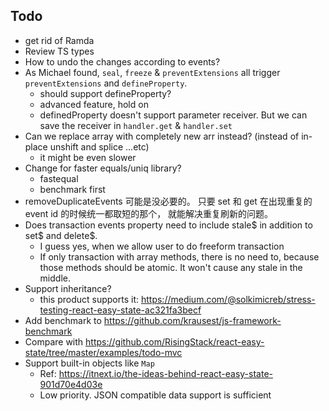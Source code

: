 ## Todo

- get rid of Ramda
- Review TS types
- How to undo the changes according to events?
- As Michael found, `seal`, `freeze` & `preventExtensions`  all trigger `preventExtensions` and `defineProperty`.
    - should support defineProperty?
    - advanced feature, hold on
    - definedProperty doesn't support parameter receiver. But we can save the receiver in `handler.get` & `handler.set`
- Can we replace array with completely new arr instead? (instead of in-place unshift and splice ...etc)
    - it might be even slower
- Change for faster equals/uniq library?
    - fastequal
    - benchmark first
- removeDuplicateEvents 可能是没必要的。 只要 set 和 get 在出现重复的 event id 的时候统一都取短的那个， 就能解决重复刷新的问题。
- Does transaction events property need to include stale$ in addition to set$ and delete$.
    - I guess yes, when we allow user to do freeform transaction
    - If only transaction with array methods, there is no need to, because those methods should be atomic. It won't cause any stale in the middle.
- Support inheritance?
    - this product supports it: https://medium.com/@solkimicreb/stress-testing-react-easy-state-ac321fa3becf
- Add benchmark to https://github.com/krausest/js-framework-benchmark
- Compare with https://github.com/RisingStack/react-easy-state/tree/master/examples/todo-mvc
- Support built-in objects like `Map`
  - Ref: https://itnext.io/the-ideas-behind-react-easy-state-901d70e4d03e
  - Low priority. JSON compatible data support is sufficient
